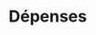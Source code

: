 # Dépenses


































































































































